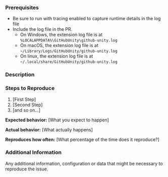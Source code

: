 <!--

Have you read Git for Unity's Code of Conduct? By filing an Issue, you are expected to comply with it, including treating everyone with respect: https://github.com/spoiledcat/git-for-unity/blob/master/CODE_OF_CONDUCT.md

-->

### Prerequisites

- Be sure to run with tracing enabled to capture runtime details in the log file
- Include the log file in the PR.
  - On Windows, the extension log file is at `%LOCALAPPDATA%\GitHubUnity\github-unity.log`
  - On macOS, the extension log file is at `~/Library/Logs/GitHubUnity/github-unity.log`
  - On linux, the extension log file is at `~/.local/share/GitHubUnity/github-unity.log`

### Description

<!-- Description of the issue -->

### Steps to Reproduce

1. [First Step]
2. [Second Step]
3. [and so on...]

**Expected behavior:** [What you expect to happen]

**Actual behavior:** [What actually happens]

**Reproduces how often:** [What percentage of the time does it reproduce?]

### Additional Information

Any additional information, configuration or data that might be necessary to reproduce the issue.
